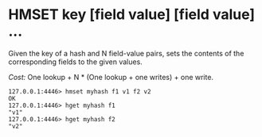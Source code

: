 # HMSET key [field value] [field value] ...

Given the key of a hash and N field-value pairs, sets the contents of the corresponding
fields to the given values.

*Cost:* One lookup + N * (One lookup + one writes) + one write.

```
127.0.0.1:4446> hmset myhash f1 v1 f2 v2
OK
127.0.0.1:4446> hget myhash f1
"v1"
127.0.0.1:4446> hget myhash f2
"v2"
```
